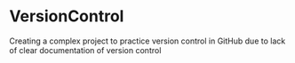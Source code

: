 # VersionControl
Creating a complex project to practice version control in GitHub due to lack of clear documentation of version control 
